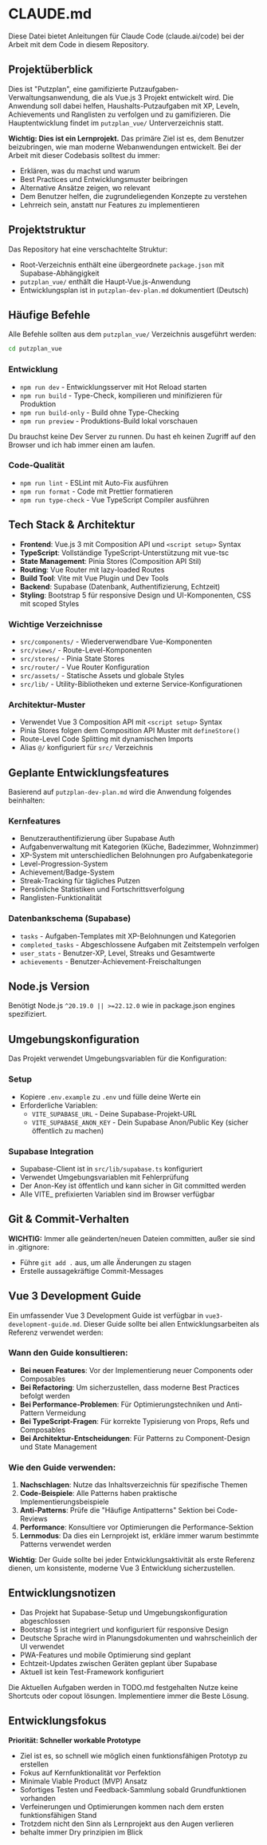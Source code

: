 # CLAUDE.md

Diese Datei bietet Anleitungen für Claude Code (claude.ai/code) bei der Arbeit mit dem Code in diesem Repository.

## Projektüberblick

Dies ist "Putzplan", eine gamifizierte Putzaufgaben-Verwaltungsanwendung, die als Vue.js 3 Projekt entwickelt wird. Die Anwendung soll dabei helfen, Haushalts-Putzaufgaben mit XP, Leveln, Achievements und Ranglisten zu verfolgen und zu gamifizieren. Die Hauptentwicklung findet im `putzplan_vue/` Unterverzeichnis statt.

**Wichtig: Dies ist ein Lernprojekt.** Das primäre Ziel ist es, dem Benutzer beizubringen, wie man moderne Webanwendungen entwickelt. Bei der Arbeit mit dieser Codebasis solltest du immer:
- Erklären, was du machst und warum
- Best Practices und Entwicklungsmuster beibringen
- Alternative Ansätze zeigen, wo relevant
- Dem Benutzer helfen, die zugrundeliegenden Konzepte zu verstehen
- Lehrreich sein, anstatt nur Features zu implementieren

## Projektstruktur

Das Repository hat eine verschachtelte Struktur:
- Root-Verzeichnis enthält eine übergeordnete `package.json` mit Supabase-Abhängigkeit
- `putzplan_vue/` enthält die Haupt-Vue.js-Anwendung
- Entwicklungsplan ist in `putzplan-dev-plan.md` dokumentiert (Deutsch)

## Häufige Befehle

Alle Befehle sollten aus dem `putzplan_vue/` Verzeichnis ausgeführt werden:

```bash
cd putzplan_vue
```

### Entwicklung
- `npm run dev` - Entwicklungsserver mit Hot Reload starten
- `npm run build` - Type-Check, kompilieren und minifizieren für Produktion  
- `npm run build-only` - Build ohne Type-Checking
- `npm run preview` - Produktions-Build lokal vorschauen

Du brauchst keine Dev Server zu runnen. Du hast eh keinen Zugriff auf den Browser und ich hab immer einen am laufen. 

### Code-Qualität
- `npm run lint` - ESLint mit Auto-Fix ausführen
- `npm run format` - Code mit Prettier formatieren
- `npm run type-check` - Vue TypeScript Compiler ausführen

## Tech Stack & Architektur

- **Frontend**: Vue.js 3 mit Composition API und `<script setup>` Syntax
- **TypeScript**: Vollständige TypeScript-Unterstützung mit vue-tsc
- **State Management**: Pinia Stores (Composition API Stil)
- **Routing**: Vue Router mit lazy-loaded Routes
- **Build Tool**: Vite mit Vue Plugin und Dev Tools
- **Backend**: Supabase (Datenbank, Authentifizierung, Echtzeit)
- **Styling**: Bootstrap 5 für responsive Design und UI-Komponenten, CSS mit scoped Styles

### Wichtige Verzeichnisse
- `src/components/` - Wiederverwendbare Vue-Komponenten
- `src/views/` - Route-Level-Komponenten  
- `src/stores/` - Pinia State Stores
- `src/router/` - Vue Router Konfiguration
- `src/assets/` - Statische Assets und globale Styles
- `src/lib/` - Utility-Bibliotheken und externe Service-Konfigurationen

### Architektur-Muster
- Verwendet Vue 3 Composition API mit `<script setup>` Syntax
- Pinia Stores folgen dem Composition API Muster mit `defineStore()`
- Route-Level Code Splitting mit dynamischen Imports
- Alias `@/` konfiguriert für `src/` Verzeichnis

## Geplante Entwicklungsfeatures

Basierend auf `putzplan-dev-plan.md` wird die Anwendung folgendes beinhalten:

### Kernfeatures
- Benutzerauthentifizierung über Supabase Auth
- Aufgabenverwaltung mit Kategorien (Küche, Badezimmer, Wohnzimmer)
- XP-System mit unterschiedlichen Belohnungen pro Aufgabenkategorie
- Level-Progression-System
- Achievement/Badge-System
- Streak-Tracking für tägliches Putzen
- Persönliche Statistiken und Fortschrittsverfolgung
- Ranglisten-Funktionalität

### Datenbankschema (Supabase)
- `tasks` - Aufgaben-Templates mit XP-Belohnungen und Kategorien
- `completed_tasks` - Abgeschlossene Aufgaben mit Zeitstempeln verfolgen
- `user_stats` - Benutzer-XP, Level, Streaks und Gesamtwerte
- `achievements` - Benutzer-Achievement-Freischaltungen

## Node.js Version

Benötigt Node.js `^20.19.0 || >=22.12.0` wie in package.json engines spezifiziert.

## Umgebungskonfiguration

Das Projekt verwendet Umgebungsvariablen für die Konfiguration:

### Setup
- Kopiere `.env.example` zu `.env` und fülle deine Werte ein
- Erforderliche Variablen:
  - `VITE_SUPABASE_URL` - Deine Supabase-Projekt-URL
  - `VITE_SUPABASE_ANON_KEY` - Dein Supabase Anon/Public Key (sicher öffentlich zu machen)

### Supabase Integration
- Supabase-Client ist in `src/lib/supabase.ts` konfiguriert
- Verwendet Umgebungsvariablen mit Fehlerprüfung
- Der Anon-Key ist öffentlich und kann sicher in Git committed werden
- Alle VITE_ prefixierten Variablen sind im Browser verfügbar

## Git & Commit-Verhalten

**WICHTIG:** Immer alle geänderten/neuen Dateien committen, außer sie sind in .gitignore:
- Führe `git add .` aus, um alle Änderungen zu stagen  
- Erstelle aussagekräftige Commit-Messages

## Vue 3 Development Guide

Ein umfassender Vue 3 Development Guide ist verfügbar in `vue3-development-guide.md`. Dieser Guide sollte bei allen Entwicklungsarbeiten als Referenz verwendet werden:

### Wann den Guide konsultieren:
- **Bei neuen Features**: Vor der Implementierung neuer Components oder Composables
- **Bei Refactoring**: Um sicherzustellen, dass moderne Best Practices befolgt werden
- **Bei Performance-Problemen**: Für Optimierungstechniken und Anti-Pattern Vermeidung
- **Bei TypeScript-Fragen**: Für korrekte Typisierung von Props, Refs und Composables
- **Bei Architektur-Entscheidungen**: Für Patterns zu Component-Design und State Management

### Wie den Guide verwenden:
1. **Nachschlagen**: Nutze das Inhaltsverzeichnis für spezifische Themen
2. **Code-Beispiele**: Alle Patterns haben praktische Implementierungsbeispiele
3. **Anti-Patterns**: Prüfe die "Häufige Antipatterns" Sektion bei Code-Reviews
4. **Performance**: Konsultiere vor Optimierungen die Performance-Sektion
5. **Lernmodus**: Da dies ein Lernprojekt ist, erkläre immer warum bestimmte Patterns verwendet werden

**Wichtig**: Der Guide sollte bei jeder Entwicklungsaktivität als erste Referenz dienen, um konsistente, moderne Vue 3 Entwicklung sicherzustellen.

## Entwicklungsnotizen

- Das Projekt hat Supabase-Setup und Umgebungskonfiguration abgeschlossen
- Bootstrap 5 ist integriert und konfiguriert für responsive Design
- Deutsche Sprache wird in Planungsdokumenten und wahrscheinlich der UI verwendet
- PWA-Features und mobile Optimierung sind geplant
- Echtzeit-Updates zwischen Geräten geplant über Supabase
- Aktuell ist kein Test-Framework konfiguriert

Die Aktuellen Aufgaben werden in TODO.md festgehalten
Nutze keine Shortcuts oder copout lösungen. Implementiere immer die Beste Lösung.

## Entwicklungsfokus

**Priorität: Schneller workable Prototype**
- Ziel ist es, so schnell wie möglich einen funktionsfähigen Prototyp zu erstellen
- Fokus auf Kernfunktionalität vor Perfektion
- Minimale Viable Product (MVP) Ansatz
- Sofortiges Testen und Feedback-Sammlung sobald Grundfunktionen vorhanden
- Verfeinerungen und Optimierungen kommen nach dem ersten funktionsfähigen Stand
- Trotzdem nicht den Sinn als Lernprojekt aus den Augen verlieren
- behalte immer Dry prinzipien im Blick